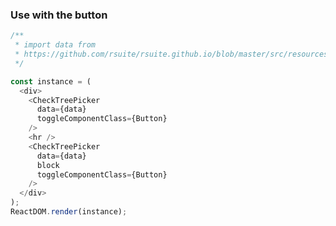 ### Use with the button

<!--start-code-->

```js
/**
 * import data from
 * https://github.com/rsuite/rsuite.github.io/blob/master/src/resources/data/city.js
 */

const instance = (
  <div>
    <CheckTreePicker
      data={data}
      toggleComponentClass={Button}
    />
    <hr />
    <CheckTreePicker
      data={data}
      block
      toggleComponentClass={Button}
    />
  </div>
);
ReactDOM.render(instance);
```

<!--end-code-->
